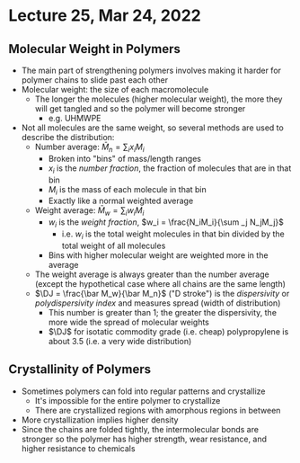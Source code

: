 # Lecture 25, Mar 24, 2022

## Molecular Weight in Polymers

* The main part of strengthening polymers involves making it harder for polymer chains to slide past each other
* Molecular weight: the size of each macromolecule
	* The longer the molecules (higher molecular weight), the more they will get tangled and so the polymer will become stronger
		* e.g. UHMWPE
* Not all molecules are the same weight, so several methods are used to describe the distribution:
	* Number average: $\bar M_n = \sum _i x_iM_i$
		* Broken into "bins" of mass/length ranges
		* $x_i$ is the *number fraction*, the fraction of molecules that are in that bin
		* $M_i$ is the mass of each molecule in that bin
		* Exactly like a normal weighted average
	* Weight average: $\bar M_w = \sum _i w_iM_i$
		* $w_i$ is the *weight fraction*, $w_i = \frac{N_iM_i}{\sum _j N_jM_j}$
			* i.e. $w_i$ is the total weight molecules in that bin divided by the total weight of all molecules
		* Bins with higher molecular weight are weighted more in the average
	* The weight average is always greater than the number average (except the hypothetical case where all chains are the same length)
	* $\DJ = \frac{\bar M_w}{\bar M_n}$ ("D stroke") is the *dispersivity* or *polydispersivity index* and measures spread (width of distribution)
		* This number is greater than 1; the greater the dispersivity, the more wide the spread of molecular weights
		* $\DJ$ for isotatic commodity grade (i.e. cheap) polypropylene is about 3.5 (i.e. a very wide distribution)

## Crystallinity of Polymers

* Sometimes polymers can fold into regular patterns and crystallize
	* It's impossible for the entire polymer to crystallize
	* There are crystallized regions with amorphous regions in between
* More crystallization implies higher density
* Since the chains are folded tightly, the intermolecular bonds are stronger so the polymer has higher strength, wear resistance, and higher resistance to chemicals


